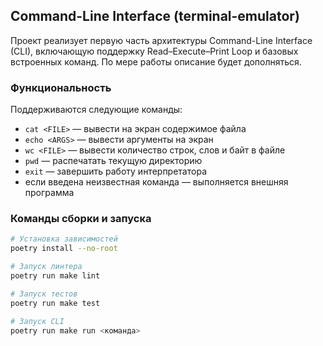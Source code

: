 ## Command-Line Interface (terminal-emulator)

Проект реализует первую часть архитектуры Command-Line Interface (CLI), включающую поддержку Read–Execute–Print Loop и базовых встроенных команд. По мере работы описание будет дополняться. 

### Функциональность

Поддерживаются следующие команды:
- `cat <FILE>` — вывести на экран содержимое файла  
- `echo <ARGS>` — вывести аргументы на экран  
- `wc <FILE>` — вывести количество строк, слов и байт в файле  
- `pwd` — распечатать текущую директорию  
- `exit` — завершить работу интерпретатора  
- если введена неизвестная команда — выполняется внешняя программа

### Команды сборки и запуска

```bash
# Установка зависимостей
poetry install --no-root

# Запуск линтера
poetry run make lint

# Запуск тестов
poetry run make test

# Запуск CLI
poetry run make run <команда>